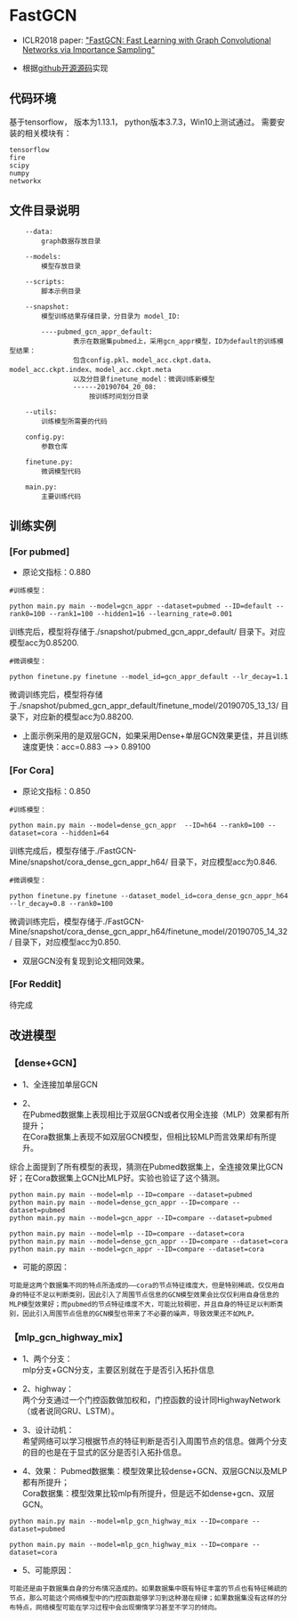 # FastGCN

* ICLR2018 paper: ["FastGCN: Fast Learning with Graph Convolutional Networks via Importance Sampling"](https://openreview.net/forum?id=rytstxWAW&noteId=ByU9EpGSf)

* 根据[github开源源码](https://github.com/matenure/FastGCN.git)实现

## 代码环境

基于tensorflow， 版本为1.13.1， python版本3.7.3，Win10上测试通过。
需要安装的相关模块有：

```
tensorflow
fire
scipy
numpy
networkx
```


## 文件目录说明

```
	--data:
		graph数据存放目录
	
	--models:
		模型存放目录
	
	--scripts:
		脚本示例目录

	--snapshot:
		模型训练结果存储目录，分目录为 model_ID:

		----pubmed_gcn_appr_default:
				表示在数据集pubmed上，采用gcn_appr模型，ID为default的训练模型结果：
				包含config.pkl、model_acc.ckpt.data、model_acc.ckpt.index、model_acc.ckpt.meta
				以及分目录finetune_model：微调训练新模型
				------20190704_20_08:
					按训练时间划分目录

	--utils:
		训练模型所需要的代码

	config.py:
		参数仓库

	finetune.py:
		微调模型代码

	main.py:
		主要训练代码
```


## 训练实例

### [For pubmed]  


* 原论文指标：0.880  


```
#训练模型：

python main.py main --model=gcn_appr --dataset=pubmed --ID=default --rank0=100 --rank1=100 --hidden1=16 --learning_rate=0.001
```

训练完后，模型将存储于./snapshot/pubmed_gcn_appr_default/ 目录下。对应模型acc为0.85200.  

```
#微调模型：

python finetune.py finetune --model_id=gcn_appr_default --lr_decay=1.1
```

微调训练完后，模型将存储于./snapshot/pubmed_gcn_appr_default/finetune_model/20190705_13_13/ 目录下，对应新的模型acc为0.88200.

* 上面示例采用的是双层GCN，如果采用Dense+单层GCN效果更佳，并且训练速度更快：acc=0.883 ——>> 0.89100

### [For Cora]  


* 原论文指标：0.850  


```
#训练模型：

python main.py main --model=dense_gcn_appr  --ID=h64 --rank0=100 --dataset=cora --hidden1=64
```


训练完成后，模型存储于./FastGCN-Mine/snapshot/cora_dense_gcn_appr_h64/ 目录下，对应模型acc为0.846.


```
#微调模型：

python finetune.py finetune --dataset_model_id=cora_dense_gcn_appr_h64 --lr_decay=0.8 --rank0=100
```


微调训练完后，模型存储于./FastGCN-Mine/snapshot/cora_dense_gcn_appr_h64/finetune_model/20190705_14_32/ 目录下，对应模型acc为0.850.  


* 双层GCN没有复现到论文相同效果。  


### [For Reddit]  


待完成  


## 改进模型

### 【dense+GCN】

* 1、全连接加单层GCN  

* 2、  
在Pubmed数据集上表现相比于双层GCN或者仅用全连接（MLP）效果都有所提升；  
在Cora数据集上表现不如双层GCN模型，但相比较MLP而言效果却有所提升。  

综合上面提到了所有模型的表现，猜测在Pubmed数据集上，全连接效果比GCN好；在Cora数据集上GCN比MLP好。实验也验证了这个猜测。

```
python main.py main --model=mlp --ID=compare --dataset=pubmed
python main.py main --model=dense_gcn_appr --ID=compare --dataset=pubmed
python main.py main --model=gcn_appr --ID=compare --dataset=pubmed

python main.py main --model=mlp --ID=compare --dataset=cora
python main.py main --model=dense_gcn_appr --ID=compare --dataset=cora
python main.py main --model=gcn_appr --ID=compare --dataset=cora
```

* 可能的原因：

```
可能是这两个数据集不同的特点所造成的——cora的节点特征维度大，但是特别稀疏，仅仅用自身的特征不足以判断类别，因此引入了周围节点信息的GCN模型效果会比仅仅利用自身信息的MLP模型效果好；而pubmed的节点特征维度不大，可能比较稠密，并且自身的特征足以判断类别，因此引入周围节点信息的GCN模型也带来了不必要的噪声，导致效果还不如MLP。
```

### 【mlp_gcn_highway_mix】

* 1、两个分支：  
mlp分支+GCN分支，主要区别就在于是否引入拓扑信息  

* 2、highway：  
两个分支通过一个门控函数做加权和，门控函数的设计同HighwayNetwork（或者说同GRU、LSTM）。  

* 3、设计动机：  
希望网络可以学习根据节点的特征判断是否引入周围节点的信息。做两个分支的目的也是在于显式的区分是否引入拓扑信息。  

* 4、效果：
Pubmed数据集：模型效果比较dense+GCN、双层GCN以及MLP都有所提升；  
Cora数据集：模型效果比较mlp有所提升，但是远不如dense+gcn、双层GCN。

```
python main.py main --model=mlp_gcn_highway_mix --ID=compare --dataset=pubmed

python main.py main --model=mlp_gcn_highway_mix --ID=compare --dataset=cora
```

* 5、可能原因：

```
可能还是由于数据集自身的分布情况造成的。如果数据集中既有特征丰富的节点也有特征稀疏的节点，那么可能这个网络模型中的门控函数能够学习到这种潜在规律；如果数据集没有这样的分布特点，网络模型可能在学习过程中会出现懒惰学习甚至不学习的倾向。
```
